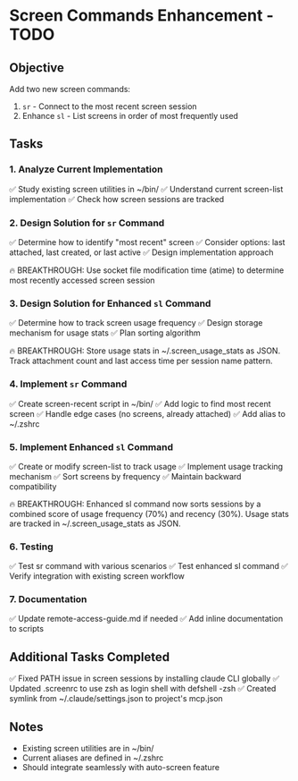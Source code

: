 # Screen Commands Enhancement - TODO

## Objective
Add two new screen commands:
1. `sr` - Connect to the most recent screen session
2. Enhance `sl` - List screens in order of most frequently used

## Tasks

### 1. Analyze Current Implementation
✅ Study existing screen utilities in ~/bin/
✅ Understand current screen-list implementation
✅ Check how screen sessions are tracked

### 2. Design Solution for `sr` Command
✅ Determine how to identify "most recent" screen
✅ Consider options: last attached, last created, or last active
✅ Design implementation approach

🔥 BREAKTHROUGH: Use socket file modification time (atime) to determine most recently accessed screen session

### 3. Design Solution for Enhanced `sl` Command
✅ Determine how to track screen usage frequency
✅ Design storage mechanism for usage stats
✅ Plan sorting algorithm

🔥 BREAKTHROUGH: Store usage stats in ~/.screen_usage_stats as JSON. Track attachment count and last access time per session name pattern.

### 4. Implement `sr` Command
✅ Create screen-recent script in ~/bin/
✅ Add logic to find most recent screen
✅ Handle edge cases (no screens, already attached)
✅ Add alias to ~/.zshrc

### 5. Implement Enhanced `sl` Command
✅ Create or modify screen-list to track usage
✅ Implement usage tracking mechanism
✅ Sort screens by frequency
✅ Maintain backward compatibility

🔥 BREAKTHROUGH: Enhanced sl command now sorts sessions by a combined score of usage frequency (70%) and recency (30%). Usage stats are tracked in ~/.screen_usage_stats as JSON.

### 6. Testing
✅ Test sr command with various scenarios
✅ Test enhanced sl command
✅ Verify integration with existing screen workflow

### 7. Documentation
✅ Update remote-access-guide.md if needed
✅ Add inline documentation to scripts

## Additional Tasks Completed
✅ Fixed PATH issue in screen sessions by installing claude CLI globally
✅ Updated .screenrc to use zsh as login shell with defshell -zsh
✅ Created symlink from ~/.claude/settings.json to project's mcp.json

## Notes
- Existing screen utilities are in ~/bin/
- Current aliases are defined in ~/.zshrc
- Should integrate seamlessly with auto-screen feature